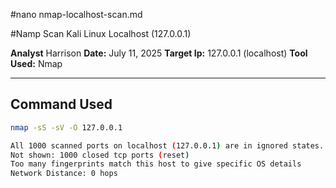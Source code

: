 #nano nmap-localhost-scan.md

#Namp Scan Kali Linux Localhost (127.0.0.1)

**Analyst** Harrison
**Date:** July 11, 2025
**Target Ip:** 127.0.0.1 (localhost)
**Tool Used:** Nmap


---


## Command Used

```bash
nmap -sS -sV -O 127.0.0.1

All 1000 scanned ports on localhost (127.0.0.1) are in ignored states.
Not shown: 1000 closed tcp ports (reset)
Too many fingerprints match this host to give specific OS details
Network Distance: 0 hops

